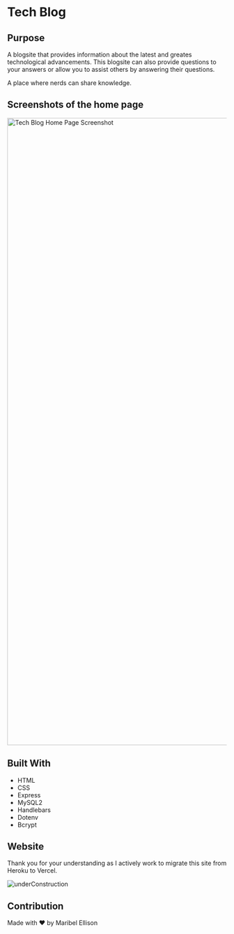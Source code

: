# Tech Blog

## Purpose
A blogsite that provides information about the latest and greates technological advancements. This blogsite can also provide questions to your answers or allow you to assist others by answering their questions.

A place where nerds can share knowledge.

## Screenshots of the home page
<img width="1440" alt="Tech Blog Home Page Screenshot" src="https://user-images.githubusercontent.com/77599753/118191300-3ad1f900-b3f9-11eb-89bd-cd680e7bbb82.png">

## Built With
* HTML
* CSS
* Express
* MySQL2
* Handlebars
* Dotenv
* Bcrypt

## Website
Thank you for your understanding as I actively work to migrate this site from Heroku to Vercel. 

![underConstruction](https://github.com/Mellison8186/tech-blog/assets/77599753/ed3284dc-8543-4b6f-a36a-438dce8f4cf8)

## Contribution
Made with ❤️ by Maribel Ellison